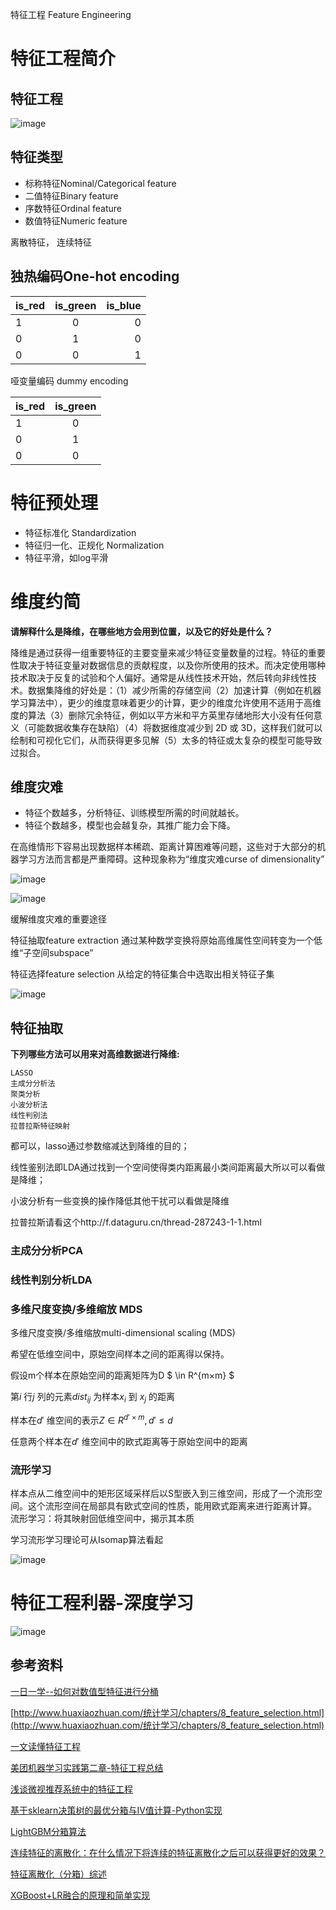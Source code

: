 

特征工程 Feature Engineering

# 特征工程简介

## 特征工程

![image](img/fe1.png)

## 特征类型

- 标称特征Nominal/Categorical feature
- 二值特征Binary feature
- 序数特征Ordinal feature
- 数值特征Numeric feature

离散特征， 连续特征

## 独热编码One-hot encoding

| is_red | is_green | is_blue |
| ------ | :------: | ------: |
| 1      |    0     |       0 |
| 0      |    1     |       0 |
| 0      |    0     |       1 |

哑变量编码 dummy encoding

| is_red | is_green |
| ------ | :------: |
| 1      |    0     |
| 0      |    1     |
| 0      |    0     |

# 特征预处理

- 特征标准化 Standardization
- 特征归一化、正规化 Normalization
- 特征平滑，如log平滑

# 维度约简

**请解释什么是降维，在哪些地方会用到位置，以及它的好处是什么？**

降维是通过获得一组重要特征的主要变量来减少特征变量数量的过程。特征的重要性取决于特征变量对数据信息的贡献程度，以及你所使用的技术。而决定使用哪种技术取决于反复的试验和个人偏好。通常是从线性技术开始，然后转向非线性技术。数据集降维的好处是：（1）减少所需的存储空间（2）加速计算（例如在机器学习算法中），更少的维度意味着更少的计算，更少的维度允许使用不适用于高维度的算法（3）删除冗余特征，例如以平方米和平方英里存储地形大小没有任何意义（可能数据收集存在缺陷）（4）将数据维度减少到 2D 或 3D，这样我们就可以绘制和可视化它们，从而获得更多见解（5）太多的特征或太复杂的模型可能导致过拟合。

## 维度灾难

- 特征个数越多，分析特征、训练模型所需的时间就越长。
- 特征个数越多，模型也会越复杂，其推广能力会下降。

在高维情形下容易出现数据样本稀疏、距离计算困难等问题，这些对于大部分的机器学习方法而言都是严重障碍。这种现象称为“维度灾难curse of dimensionality”

![image](img/fe2.png)

![image](img/fe3.png)

缓解维度灾难的重要途径

特征抽取feature extraction
通过某种数学变换将原始高维属性空间转变为一个低维“子空间subspace”

特征选择feature selection
从给定的特征集合中选取出相关特征子集

![image](img/fe4.png)





## 特征抽取

**下列哪些方法可以用来对高维数据进行降维:**

```
LASSO
主成分分析法
聚类分析
小波分析法
线性判别法
拉普拉斯特征映射
```

都可以，lasso通过参数缩减达到降维的目的；

线性鉴别法即LDA通过找到一个空间使得类内距离最小类间距离最大所以可以看做是降维；

小波分析有一些变换的操作降低其他干扰可以看做是降维

拉普拉斯请看这个http://f.dataguru.cn/thread-287243-1-1.html

### 主成分分析PCA

### 线性判别分析LDA

### 多维尺度变换/多维缩放 MDS

多维尺度变换/多维缩放multi-dimensional scaling (MDS)

希望在低维空间中，原始空间样本之间的距离得以保持。



假设m个样本在原始空间的距离矩阵为D $ \in R^{m×m} $

第$i$ 行$j$ 列的元素$dist_{ij}$ 为样本$x_i$ 到 $x_j$ 的距离

样本在$d'$ 维空间的表示$Z\in R^{d'×m}, d' \leq d$

任意两个样本在$d'$ 维空间中的欧式距离等于原始空间中的距离

### 流形学习

样本点从二维空间中的矩形区域采样后以S型嵌入到三维空间，形成了一个流形空间。这个流形空间在局部具有欧式空间的性质，能用欧式距离来进行距离计算。
流形学习：将其映射回低维空间中，揭示其本质

学习流形学习理论可从Isomap算法看起

![image](img/fe20.png)

# 特征工程利器-深度学习

![image](img/fe21.png) 

## 参考资料

[一日一学--如何对数值型特征进行分桶](https://cloud.tencent.com/developer/article/1590912)

[http://www.huaxiaozhuan.com/统计学习/chapters/8_feature_selection.html](http://www.huaxiaozhuan.com/统计学习/chapters/8_feature_selection.html)

[一文读懂特征工程](https://segmentfault.com/a/1190000024522693)

[美团机器学习实践第二章-特征工程总结](https://www.jianshu.com/p/6133dc3bf190)

[浅谈微视推荐系统中的特征工程](https://cloud.tencent.com/developer/article/1550427)

[基于sklearn决策树的最优分箱与IV值计算-Python实现](https://zhuanlan.zhihu.com/p/58824825)

[LightGBM分箱算法](https://blog.csdn.net/yftadyz/article/details/108466687)

[连续特征的离散化：在什么情况下将连续的特征离散化之后可以获得更好的效果？](https://www.zhihu.com/question/31989952/answer/54184582)

[特征离散化（分箱）综述](https://zhuanlan.zhihu.com/p/68865422)

[XGBoost+LR融合的原理和简单实现](https://zhuanlan.zhihu.com/p/42123341)


